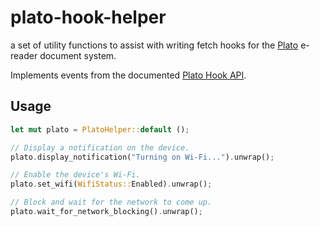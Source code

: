 # plato-hook-helper

a set of utility functions to assist with writing fetch hooks for the [Plato](https://github.com/baskerville/plato)
e-reader document system.

Implements events from the documented [Plato Hook API](https://github.com/baskerville/plato/blob/master/doc/HOOKS.md).

## Usage

```rust
let mut plato = PlatoHelper::default ();

// Display a notification on the device.
plato.display_notification("Turning on Wi-Fi...").unwrap();

// Enable the device's Wi-Fi.
plato.set_wifi(WifiStatus::Enabled).unwrap();

// Block and wait for the network to come up.
plato.wait_for_network_blocking().unwrap();
```